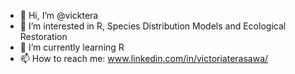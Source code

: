 - 👋 Hi, I’m @vicktera
- 👀 I’m interested in R, Species Distribution Models and Ecological Restoration
- 🌱 I’m currently learning R 
- 📫 How to reach me: www.linkedin.com/in/victoriaterasawa/

<!---
vicktera/vicktera is a ✨ special ✨ repository because its `README.md` (this file) appears on your GitHub profile.
You can click the Preview link to take a look at your changes.
--->
